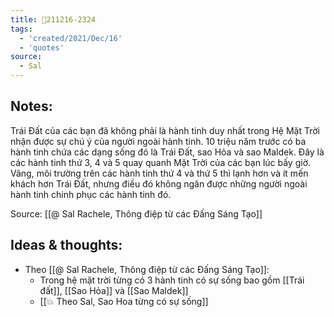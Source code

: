 ```yaml
---
title: 💬211216-2324
tags:
  - 'created/2021/Dec/16'
  - 'quotes'
source:
  - Sal
---
```


## Notes:
Trái Đất của các bạn đã không phải là hành tinh duy nhất trong Hệ Mặt Trời nhận được sự chú ý của người ngoài hành tinh. 10 triệu năm trước có ba hành tinh chứa các dạng sống đó là Trái Đất, sao Hỏa và sao Maldek. Đây là các hành tinh thứ 3, 4 và 5 quay quanh Mặt Trời của các bạn lúc bấy giờ. Vâng, môi trường trên các hành tinh thứ 4 và thứ 5 thì lạnh hơn và ít mến khách hơn Trái Đất, nhưng điều đó không ngăn được những người ngoài hành tinh chinh phục các hành tinh đó.

Source: [[@ Sal Rachele, Thông điệp từ các Đấng Sáng Tạo]]

## Ideas & thoughts:
- Theo [[@ Sal Rachele, Thông điệp từ các Đấng Sáng Tạo]]:
	- Trong hệ mặt trời từng có 3 hành tinh có sự sống bao gồm [[Trái đất]], [[Sao Hỏa]] và [[Sao Maldek]]
	- [[💥 Theo Sal, Sao Hoa từng có sự sống]]